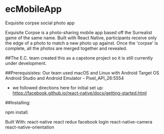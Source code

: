# ecMobileApp
Exquisite corpse social photo app

Exquisite Corpse is a photo-sharing mobile app based off the Surrealist game of the same name. Built with React Native, participants receive only the edge of a photo to match a new photo up against. Once the 'corpse' is complete, all the photos are merged together and revealed.

##The E.C. team created this as a capstone project so it is still currently under development. 

##Prerequisistes:
Our team used macOS and Linux with Android Target OS
Android Studio and Android Emulator - Pixel_API_26:5554
 - we followed directions here for initial set up: https://facebook.github.io/react-native/docs/getting-started.html

##Installing:

npm install.

Built With:
react-native
react
redux
facebook login
react-native-camera
react-native-orientation

